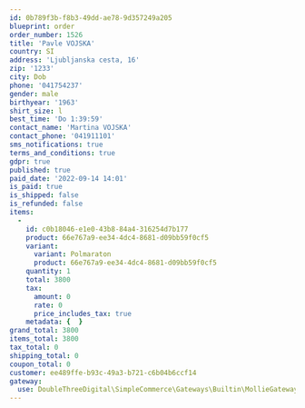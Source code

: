 ```yaml
---
id: 0b789f3b-f8b3-49dd-ae78-9d357249a205
blueprint: order
order_number: 1526
title: 'Pavle VOJSKA'
country: SI
address: 'Ljubljanska cesta, 16'
zip: '1233'
city: Dob
phone: '041754237'
gender: male
birthyear: '1963'
shirt_size: l
best_time: 'Do 1:39:59'
contact_name: 'Martina VOJSKA'
contact_phone: '041911101'
sms_notifications: true
terms_and_conditions: true
gdpr: true
published: true
paid_date: '2022-09-14 14:01'
is_paid: true
is_shipped: false
is_refunded: false
items:
  -
    id: c0b18046-e1e0-43b8-84a4-316254d7b177
    product: 66e767a9-ee34-4dc4-8681-d09bb59f0cf5
    variant:
      variant: Polmaraton
      product: 66e767a9-ee34-4dc4-8681-d09bb59f0cf5
    quantity: 1
    total: 3800
    tax:
      amount: 0
      rate: 0
      price_includes_tax: true
    metadata: {  }
grand_total: 3800
items_total: 3800
tax_total: 0
shipping_total: 0
coupon_total: 0
customer: ee489ffe-b93c-49a3-b721-c6b04b6ccf14
gateway:
  use: DoubleThreeDigital\SimpleCommerce\Gateways\Builtin\MollieGateway
---
```

